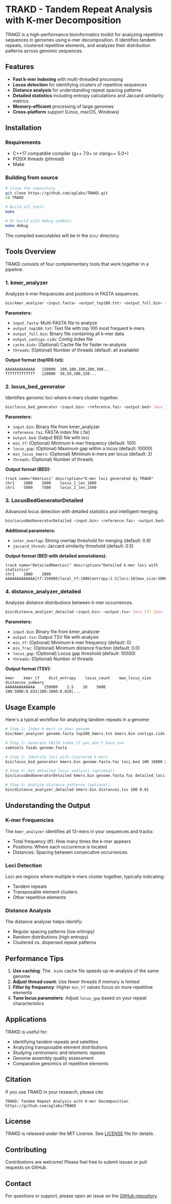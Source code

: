 # TRAKD - Tandem Repeat Analysis with K-mer Decomposition

TRAKD is a high-performance bioinformatics toolkit for analyzing repetitive sequences in genomes using k-mer decomposition. It identifies tandem repeats, clustered repetitive elements, and analyzes their distribution patterns across genomic sequences.

## Features

- **Fast k-mer indexing** with multi-threaded processing
- **Locus detection** for identifying clusters of repetitive sequences
- **Distance analysis** for understanding repeat spacing patterns
- **Detailed statistics** including entropy calculations and Jaccard similarity metrics
- **Memory-efficient** processing of large genomes
- **Cross-platform** support (Linux, macOS, Windows)

## Installation

### Requirements
- C++17 compatible compiler (g++ 7.0+ or clang++ 5.0+)
- POSIX threads (pthread)
- Make

### Building from source
```bash
# Clone the repository
git clone https://github.com/aglabx/TRAKD.git
cd TRAKD

# Build all tools
make

# Or build with debug symbols
make debug
```

The compiled executables will be in the `bin/` directory.

## Tools Overview

TRAKD consists of four complementary tools that work together in a pipeline:

### 1. kmer_analyzer
Analyzes k-mer frequencies and positions in FASTA sequences.

```bash
bin/kmer_analyzer <input.fasta> <output_top100.txt> <output_full.bin> <output_contigs.cidx> [cache.kidx] [threads]
```

**Parameters:**
- `input.fasta`: Multi-FASTA file to analyze
- `output_top100.txt`: Text file with top 100 most frequent k-mers
- `output_full.bin`: Binary file containing all k-mer data
- `output_contigs.cidx`: Contig index file
- `cache.kidx`: (Optional) Cache file for faster re-analysis
- `threads`: (Optional) Number of threads (default: all available)

**Output format (top100.txt):**
```
AAAAAAAAAAAAA   150000  100,100,100,200,300...
TTTTTTTTTTTTT   120000  50,50,100,150...
```

### 2. locus_bed_generator
Identifies genomic loci where k-mers cluster together.

```bash
bin/locus_bed_generator <input.bin> <reference.fai> <output.bed> [min_tf] [locus_gap] [min_locus_kmers] [threads]
```

**Parameters:**
- `input.bin`: Binary file from kmer_analyzer
- `reference.fai`: FASTA index file (.fai)
- `output.bed`: Output BED file with loci
- `min_tf`: (Optional) Minimum k-mer frequency (default: 100)
- `locus_gap`: (Optional) Maximum gap within a locus (default: 10000)
- `min_locus_kmers`: (Optional) Minimum k-mers per locus (default: 2)
- `threads`: (Optional) Number of threads

**Output format (BED):**
```
track name="KmerLoci" description="K-mer loci generated by TRAKD"
chr1    1000    2000    locus_1_len_1000
chr1    5000    7500    locus_2_len_2500
```

### 3. LocusBedGeneratorDetailed
Advanced locus detection with detailed statistics and intelligent merging.

```bash
bin/LocusBedGeneratorDetailed <input.bin> <reference.fai> <output.bed> [min_tf] [locus_gap] [min_locus_kmers] [inter_overlap] [jaccard_thresh] [threads]
```

**Additional parameters:**
- `inter_overlap`: Strong overlap threshold for merging (default: 0.9)
- `jaccard_thresh`: Jaccard similarity threshold (default: 0.5)

**Output format (BED with detailed annotations):**
```
track name="DetailedKmerLoci" description="Detailed k-mer loci with statistics"
chr1    1000    2000    AAAAAAAAAAAAA|tf:150000|local_tf:1000|entropy:2.5|loci:10|max_size:5000|n_kmers:25|jaccard_min:0.3|med:0.5|max:0.8
```

### 4. distance_analyzer_detailed
Analyzes distance distributions between k-mer occurrences.

```bash
bin/distance_analyzer_detailed <input.bin> <output.tsv> [min_tf] [min_frac] [locus_gap] [threads]
```

**Parameters:**
- `input.bin`: Binary file from kmer_analyzer
- `output.tsv`: Output TSV file with analysis
- `min_tf`: (Optional) Minimum k-mer frequency (default: 0)
- `min_frac`: (Optional) Minimum distance fraction (default: 0.0)
- `locus_gap`: (Optional) Locus gap threshold (default: 10000)
- `threads`: (Optional) Number of threads

**Output format (TSV):**
```
kmer    kmer_tf    dist_entropy    locus_count    max_locus_size    distances_summary
AAAAAAAAAAAAA    150000    2.5    10    5000    100:5000:0.033|200:3000:0.020|...
```

## Usage Example

Here's a typical workflow for analyzing tandem repeats in a genome:

```bash
# Step 1: Index k-mers in your genome
bin/kmer_analyzer genome.fasta top100_kmers.txt kmers.bin contigs.cidx

# Step 2: Generate FASTA index if you don't have one
samtools faidx genome.fasta

# Step 3: Identify loci with clustered k-mers
bin/locus_bed_generator kmers.bin genome.fasta.fai loci.bed 100 10000 2

# Step 4: Get detailed locus analysis (optional)
bin/LocusBedGeneratorDetailed kmers.bin genome.fasta.fai detailed_loci.bed 100 10000 2 0.9 0.5

# Step 5: Analyze distance patterns (optional)
bin/distance_analyzer_detailed kmers.bin distances.tsv 100 0.01
```

## Understanding the Output

### K-mer Frequencies
The `kmer_analyzer` identifies all 13-mers in your sequences and tracks:
- Total frequency (tf): How many times the k-mer appears
- Positions: Where each occurrence is located
- Distances: Spacing between consecutive occurrences

### Loci Detection
Loci are regions where multiple k-mers cluster together, typically indicating:
- Tandem repeats
- Transposable element clusters
- Other repetitive elements

### Distance Analysis
The distance analyzer helps identify:
- Regular spacing patterns (low entropy)
- Random distributions (high entropy)
- Clustered vs. dispersed repeat patterns

## Performance Tips

1. **Use caching**: The `.kidx` cache file speeds up re-analysis of the same genome
2. **Adjust thread count**: Use fewer threads if memory is limited
3. **Filter by frequency**: Higher `min_tf` values focus on more repetitive elements
4. **Tune locus parameters**: Adjust `locus_gap` based on your repeat characteristics

## Applications

TRAKD is useful for:
- Identifying tandem repeats and satellites
- Analyzing transposable element distributions
- Studying centromeric and telomeric repeats
- Genome assembly quality assessment
- Comparative genomics of repetitive elements

## Citation

If you use TRAKD in your research, please cite:
```
TRAKD: Tandem Repeat Analysis with K-mer Decomposition
https://github.com/aglabx/TRAKD
```

## License

TRAKD is released under the MIT License. See [LICENSE](LICENSE) file for details.

## Contributing

Contributions are welcome! Please feel free to submit issues or pull requests on GitHub.

## Contact

For questions or support, please open an issue on the [GitHub repository](https://github.com/aglabx/TRAKD).